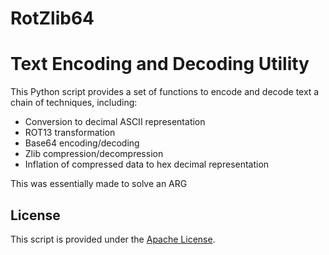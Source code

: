 # RotZlib64

# Text Encoding and Decoding Utility

This Python script provides a set of functions to encode and decode text a chain of techniques, including:

- Conversion to decimal ASCII representation
- ROT13 transformation
- Base64 encoding/decoding
- Zlib compression/decompression
- Inflation of compressed data to hex decimal representation

This was essentially made to solve an ARG

## License

This script is provided under the [Apache License](LICENSE).

